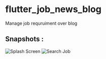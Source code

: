 # flutter_job_news_blog

Manage job requruiment over blog

## Snapshots : 
![Splash Screen](https://github.com/hkobir/job_news_flutter/snapshots/1.png)
![Search Job](https://github.com/hkobir/job_news_flutter/snapshots/2.png)

